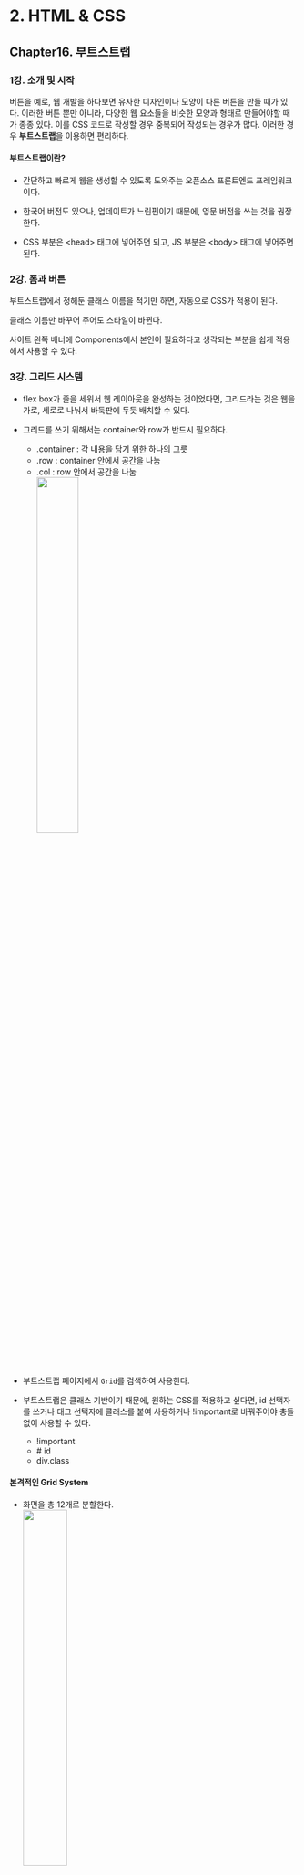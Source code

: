 # 2. HTML & CSS

## Chapter16. 부트스트랩

### 1강. 소개 및 시작

버튼을 예로, 웹 개발을 하다보면 유사한 디자인이나 모양이 다른 버튼을 만들 때가 있다.
이러한 버튼 뿐만 아니라, 다양한 웹 요소들을 비슷한 모양과 형태로 만들어야할 때가 종종 있다.
이를 CSS 코드로 작성할 경우 중복되어 작성되는 경우가 많다.
이러한 경우 **부트스트랩**을 이용하면 편리하다.

#### 부트스트랩이란?

- 간단하고 빠르게 웹을 생성할 수 있도록 도와주는 오픈소스 프론트엔드 프레임워크이다.

- 한국어 버전도 있으나, 업데이트가 느린편이기 때문에, 영문 버전을 쓰는 것을 권장한다.

- CSS 부분은 \<head> 태그에 넣어주면 되고, JS 부분은 \<body> 태그에 넣어주면 된다.

### 2강. 폼과 버튼

부트스트랩에서 정해둔 클래스 이름을 적기만 하면, 자동으로 CSS가 적용이 된다.

클래스 이름만 바꾸어 주어도 스타일이 바뀐다.

사이트 왼쪽 배너에 Components에서 본인이 필요하다고 생각되는 부분을 쉽게 적용해서 사용할 수 있다.

### 3강. 그리드 시스템

- flex box가 줄을 세워서 웹 레이아웃을 완성하는 것이었다면, 그리드라는 것은 웹을 가로, 세로로 나눠서 바둑판에 두듯 배치할 수 있다.

- 그리드를 쓰기 위해서는 container와 row가 반드시 필요하다.

  - .container : 각 내용을 담기 위한 하나의 그릇
  - .row : container 안에서 공간을 나눔
  - .col : row 안에서 공간을 나눔
    <br/>
    <img src="https://images.velog.io/images/nathan29849/post/55ed86d6-e161-429a-82d1-665e8c485147/image.png" width="40%">

- 부트스트랩 페이지에서 `Grid`를 검색하여 사용한다.

- 부트스트랩은 클래스 기반이기 때문에, 원하는 CSS를 적용하고 싶다면, id 선택자를 쓰거나 태그 선택자에 클래스를 붙여 사용하거나 !important로 바꿔주어야 충돌 없이 사용할 수 있다.
  - !important
  - \# id
  - div.class

#### 본격적인 Grid System

- 화면을 총 12개로 분할한다.
  <br/>
  <img src="https://images.velog.io/images/nathan29849/post/17526f1e-5457-4245-9ccc-1bc648c356d8/image.png" width="40%">
  <br/>
  12개 중 하나는 `.col-1`에 해당한다. (1개 만큼의 넓이)
  - col-4 : 4/12 만큼의 크기
  - col-5 : 5/12 만큼의 크기

##### 반응형 웹

모바일, 태블릿, PC 등에서 각각 다른 모양으로 웹을 비춰줌
<br/>
<img src="https://images.velog.io/images/nathan29849/post/9def9603-fbfa-4ca9-86f6-6077c1100faa/image.png" width="40%">
<br/>
화면 사이즈는 화면에 따라 다음과 같이 구분된다.
<br/>
<img src="https://images.velog.io/images/nathan29849/post/fd5e6d85-586d-41bd-9c28-3f565782a17b/image.png" width="60%">
